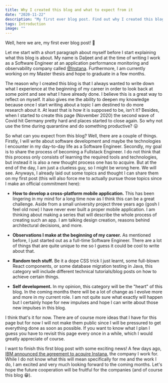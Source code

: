 ```yaml
---
title: Why I created this blog and what to expect from it
date: "2020-11-22"
description: "My first ever blog post. Find out why I created this blog and get a sneak peak on what kind of content you can expect in here."
tags: Introduction
image: ""
---
```


Well, here we are, my first ever blog post! 🎉

Let me start with a short paragraph about myself before I start explaining what this blog is about. My name is Daljeet
and at the time of writing I work as a Software Engineer at an application performance monitoring and observability
company called <a href="http://instana.com/" target="_blank" rel="noreferrer">@Instana</a>. Furthermore, I am currently
working on my Master thesis and hope to graduate in a few months.

The reason why I created this blog is that I always wanted to write down what I experience at the beginning of my career
in order to look back at some point and see what I have already done. I believe this is a great way to reflect on myself.
It also gives me the ability to deepen my knowledge because once I start writing about a topic I am destined to do more
research about it. At least that is how it is supposed to be, isn’t it? Besides, when I started to create this page
(November 2020) the second wave of Covid hit Germany pretty hard and places started to close again. So why not use the
time during quarantine and do something productive? 😛

So what can you expect from this blog? Well, there are a couple of things. Firstly, I will write about software development
and maybe the technologies I encounter in my day-to-day life as a Software Engineer. Secondly, my goal is to share the
process of becoming a Fullstack Engineer. I do not think that this process only consists of learning the required tools 
and technologies, but instead it is also a new thought process one has to acquire. But at the end of the day, I am just a 
clueless guy, so I might be wrong here. We will see. Anyways, I already laid out some topics and thought I can share them 
on my first post (this will also force me to actually pursue those topics since I make an official commitment here):

* <b>How to develop a cross-platform mobile application.</b> This has been lingering in my mind for a long time now
as I think this can be a great challenge. Aside from a small university project three years ago (gosh I feel old now)
I have never ever built a proper mobile application. I am thinking about making a series that will describe the whole
process of creating such an app. I am talking design creation, reasons behind architectural decisions, and more.

* <b>Observations I make at the beginning of my career.</b> As mentioned before, I just started out as a full-time 
Software Engineer. There are a lot of things that are quite unique to me so I guess it could be cool to write about that.

* <b>Random tech stuff.</b> Be it a dope CSS trick I just learnt, some full-blown React components, or some database
migration testing in Java, this category will include different technical tutorials/blog posts on how to achieve certain
things.

* <b>Self development.</b> In my opinion, this category will be the "heart" of this blog. In the coming months there
will be a lot of change as I evolve more and more in my current role. I am not quite sure what exactly 
will happen but I certainly hope for new impulses and hope I can write about those new impulses in this blog.

I think that's it for now. There are of course more ideas that I have for this page but for now I will not make
them public since I will be pressured to get everything done as soon as possible. If you want to know what I plan I
guess you have to revisit this page every once in a while, which I would greatly appreciate of course.

I want to finish this first blog post with some exciting news! A few days ago, <a href="https://newsroom.ibm.com/2020-11-18-IBM-to-Acquire-Instana-as-Company-Continues-to-Advance-its-Hybrid-Cloud-and-AI-Strategy" target="_blank" rel="noreferrer">IBM announced the agreement to acquire Instana</a>,
the company I work for. While I do not know what this will mean specifically for me and the work I do, I am excited and
very much looking forward to the coming months. Let's hope the future cooperation will be fruitful for the companies
(and of course this blog 😁).

